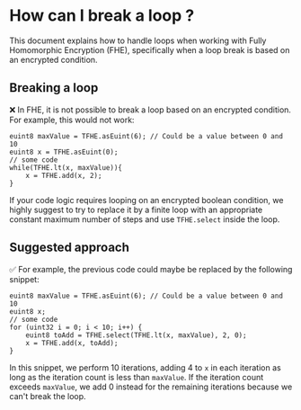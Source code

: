 # How can I break a loop ?
This document explains how to handle loops when working with Fully Homomorphic Encryption (FHE), specifically when a loop break is based on an encrypted condition.
## Breaking a loop
❌ In FHE, it is not possible to break a loop based on an encrypted condition. For example, this would not work:

```solidity
euint8 maxValue = TFHE.asEuint(6); // Could be a value between 0 and 10
euint8 x = TFHE.asEuint(0);
// some code
while(TFHE.lt(x, maxValue)){
    x = TFHE.add(x, 2);
}
```

If your code logic requires looping on an encrypted boolean condition, we highly suggest to try to replace it by a finite loop with an appropriate constant maximum number of steps and use `TFHE.select` inside the loop.
## Suggested approach
✅ For example, the previous code could maybe be replaced by the following snippet:

```solidity
euint8 maxValue = TFHE.asEuint(6); // Could be a value between 0 and 10
euint8 x;
// some code
for (uint32 i = 0; i < 10; i++) {
    euint8 toAdd = TFHE.select(TFHE.lt(x, maxValue), 2, 0);
    x = TFHE.add(x, toAdd);
}
```

In this snippet, we perform 10 iterations, adding 4 to `x` in each iteration as long as the iteration count is less than `maxValue`. If the iteration count exceeds `maxValue`, we add 0 instead for the remaining iterations because we can't break the loop.
